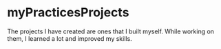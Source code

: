# myPracticesProjects
The projects I have created are ones that I built myself. While working on them, I learned a lot and improved my skills.
